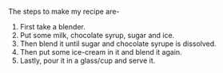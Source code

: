 The steps to make my recipe are-
1. First take a blender.
2. Put some milk, chocolate syrup, sugar and ice.
3. Then blend it until sugar and chocolate syrupe is dissolved.
4. Then put some ice-cream in it and blend it again.
5. Lastly, pour it in a glass/cup and serve it.